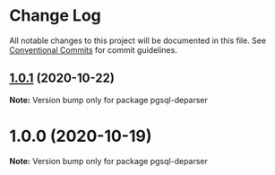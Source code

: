 # Change Log

All notable changes to this project will be documented in this file.
See [Conventional Commits](https://conventionalcommits.org) for commit guidelines.

## [1.0.1](https://github.com/pyramation/pgsql-parser/compare/pgsql-deparser@1.0.0...pgsql-deparser@1.0.1) (2020-10-22)

**Note:** Version bump only for package pgsql-deparser





# 1.0.0 (2020-10-19)

**Note:** Version bump only for package pgsql-deparser
